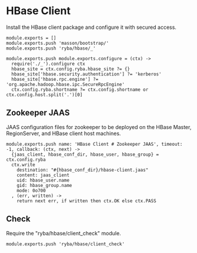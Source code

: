 
# HBase Client

Install the HBase client package and configure it with secured access.

    module.exports = []
    module.exports.push 'masson/bootstrap/'
    module.exports.push 'ryba/hbase/_'

    module.exports.push module.exports.configure = (ctx) ->
      require('./_').configure ctx
      hbase_site = ctx.config.ryba.hbase_site ?= {}
      hbase_site['hbase.security.authentication'] ?= 'kerberos'
      hbase_site['hbase.rpc.engine'] ?= 'org.apache.hadoop.hbase.ipc.SecureRpcEngine'
      ctx.config.ryba.shortname ?= ctx.config.shortname or ctx.config.host.split('.')[0]

## Zookeeper JAAS

JAAS configuration files for zookeeper to be deployed on the HBase Master, 
RegionServer, and HBase client host machines.

    module.exports.push name: 'HBase Client # Zookeeper JAAS', timeout: -1, callback: (ctx, next) ->
      {jaas_client, hbase_conf_dir, hbase_user, hbase_group} = ctx.config.ryba
      ctx.write
        destination: "#{hbase_conf_dir}/hbase-client.jaas"
        content: jaas_client
        uid: hbase_user.name
        gid: hbase_group.name
        mode: 0o700
      , (err, written) ->
        return next err, if written then ctx.OK else ctx.PASS

## Check

Require the "ryba/hbase/client_check" module.

    module.exports.push 'ryba/hbase/client_check'



